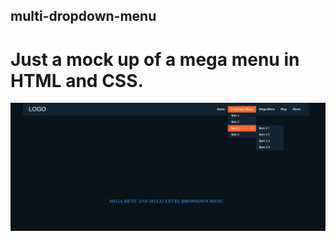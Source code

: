 ## multi-dropdown-menu
# Just a mock up of a mega menu in HTML and CSS.

![multi-dropdown-menu](img/capture.png)
